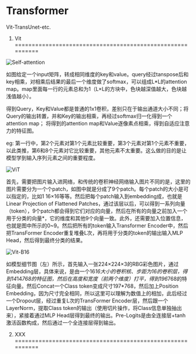 # Transformer
Vit-TransUnet-etc.

1. Vit ==========================================================

![Self-attention](https://user-images.githubusercontent.com/52816016/190941223-beb4966b-bfd1-4ef5-8972-37087bad6601.jpg)
  
  如图给定一个input矩阵，转成相同维度的key和value。query经过tanspose后和key相乘，对相乘后结果的最后一个维度做了softmax，可以组成L*L的attention map。map里面每一行的元素总和为1（L×L的方块中，色块越深值越大，色块越浅值越小）。

  得到Query，Key和Value都是普通的1x1卷积，差别只在于输出通道大小不同；将Query的输出转置，并和Key的输出相乘，再经过softmax归一化得到一个attention map； 将得到的attention map和Value逐像素点相乘，得到自适应注意力的特征图。

  eg: 第一行中，第2个元素对第1个元素比较重要，第3个元素对第1个元素不重要，以此类推，第6和8个元素对它比较重要，其他元素不太重要。这么做的目的是让模型学到输入序列元素之间的重要程度。

![ViT](https://user-images.githubusercontent.com/52816016/190941236-4bc1c167-5778-4fca-b190-4a3fea8c994b.jpg)

  首先，需要把图片输入进网络，和传统的卷积神经网络输入图片不同的是，这里的图片需要分为一个个patch，如图中就是分成了9个patch。每个patch的大小是可以指定的，比如1 16×16等等。然后把每个patch输入到embedding成，也就是Linear Projection of Flattened Patches，通过该层以后，可以得到一系列向量（token），9个patch都会得到它们对应的向量，然后在所有的向量之前加入一个用于分类的向量*，它的维度和其他9个向量一致。此外，还需要加入位置信息，也就是图中所示的0~9。然后把所有的token输入Transformer Encoder中，然后把TransFormer Encoder重复堆叠L次，再将用于分类的token的输出输入MLP Head，然后得到最终分类的结果。

![Vit-B16](https://user-images.githubusercontent.com/52816016/190941239-a42c7adc-01e8-4ea1-b579-093a23e76f9f.jpg)

  如模型细节图（左）所示，首先输入一张224×224×3的RBG彩色图片，通过Embedding层，具体来说，是由一个16*16大小的卷积核、步距为16的卷积层，得到14*14*768的特征图，然后在高度和宽度（前两个维度）打平，得到196*768的特征向量。然后Concat一个Class token变成尺寸197*768，然后加上Position Embedding，因为尺寸完全相同，所以这里可以理解为数值上的相加，此后经过一个Dropout层，经过重复L次的TransFormer Encoder层，然后跟一个LayerNorm，提取Class token的输出（使用切片操作，将Class信息单独抽出来），紧接着通过MLP Head层得到最终的输出。Pre-Logits是由全连接层+tanh激活函数构成，然后通过一个全连接层得到输出。

2. XXX ==========================================================
